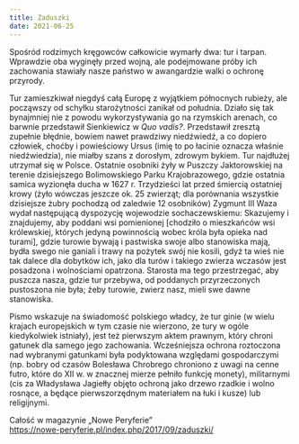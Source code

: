 ```yaml
---
title: Zaduszki
date: 2021-06-25
---
```

Spośród rodzimych kręgowców całkowicie wymarły dwa: tur i tarpan. Wprawdzie oba wyginęły przed wojną, ale podejmowane próby ich zachowania stawiały nasze państwo w awangardzie walki o ochronę przyrody.

Tur zamieszkiwał niegdyś całą Europę z wyjątkiem północnych rubieży, ale począwszy od schyłku starożytności zanikał od południa. Działo się tak bynajmniej nie z powodu wykorzystywania go na rzymskich arenach, co barwnie przedstawił Sienkiewicz w *Quo vadis?*. Przedstawił zresztą zupełnie błędnie, bowiem nawet prawdziwy niedźwiedź, a co dopiero człowiek, choćby i powieściowy Ursus (imię to po łacinie oznacza właśnie niedźwiedzia), nie miałby szans z dorosłym, zdrowym bykiem. Tur najdłużej utrzymał się w Polsce. Ostatnie osobniki żyły w Puszczy Jaktorowskiej na terenie dzisiejszego Bolimowskiego Parku Krajobrazowego, gdzie ostatnia samica wyzionęła ducha w 1627 r. Trzydzieści lat przed śmiercią ostatniej krowy (żyło wówczas jeszcze ok. 25 zwierząt; dla porównania wszystkie dzisiejsze żubry pochodzą od zaledwie 12 osobników) Zygmunt III Waza wydał następującą dyspozycję wojewodzie sochaczewskiemu: Skazujemy i znajdujemy, aby poddani wsi pomienionej [chodziło o mieszkańców wsi królewskiej, których jedyną powinnością wobec króla była opieka nad turami], gdzie turowie bywają i pastwiska swoje albo stanowiska mają, bydła swego nie ganiali i trawy na pożytek swój nie kosili, gdyż ta wieś nie tak dalece dla dobytków ich, jako dla turów i takiego zwierza wczasów jest posadzona i wolnościami opatrzona. Starosta ma tego przestrzegać, aby puszcza nasza, gdzie tur przebywa, od poddanych przyrzeczonych pustoszona nie była; żeby turowie, zwierz nasz, mieli swe dawne stanowiska.

Pismo wskazuje na świadomość polskiego władcy, że tur ginie (w wielu krajach europejskich w tym czasie nie wierzono, że tury w ogóle kiedykolwiek istniały), jest też pierwszym aktem prawnym, który chroni gatunek dla samego jego zachowania. Wcześniejsza ochrona roztoczona nad wybranymi gatunkami była podyktowana względami gospodarczymi (np. bobry od czasów Bolesława Chrobrego chroniono z uwagi na cenne futro, które do XII w. w znacznej mierze pełniło funkcję monety), militarnymi (cis za Władysława Jagiełły objęto ochroną jako drzewo rzadkie i wolno rosnące, a będące pierwszorzędnym materiałem na łuki i kusze) lub religijnymi.

Całość w magazynie „Nowe Peryferie”  
<https://nowe-peryferie.pl/index.php/2017/09/zaduszki/>